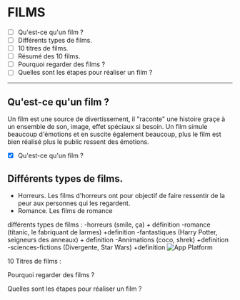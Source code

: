 # FILMS
- [ ] Qu'est-ce qu'un film ?
- [ ] Différents types de films.
- [ ] 10 titres de films.
- [ ] Résumé des 10 films.
- [ ] Pourquoi regarder des films ?
- [ ] Quelles sont les étapes pour réaliser un film ?

------
## Qu'est-ce qu'un film ?

Un film est une source de divertissement, il "raconte" une histoire graçe à un ensemble de son, image, effet spéciaux si besoin. Un film simule beaucoup d'émotions et en suscite également beaucoup, plus le film est bien réalisé plus le public ressent des émotions.

- [x] Qu'est-ce qu'un film ?

## Différents types de films.
* Horreurs. Les films d'horreurs ont pour objectif de faire ressentir de la peur aux personnes qui les regardent.
* Romance. Les films de romance 




différents types de films :
-horreurs (smile, ça) + définition
-romance (titanic, le fabriquant de larmes) +definition
-fantastiques (Harry Potter, seigneurs des anneaux) + definition
-Annimations (coco, shrek) +definition
-sciences-fictions (Divergente, Star Wars) +definition
![App Platform](https://m.media-amazon.com/images/S/pv-target-images/239703534fc4242b01552832635fc91afc2014c89b33447838df803190145c7e.jpg)

10 Titres de films :


Pourquoi regarder des films ?

Quelles sont les étapes pour réaliser un film ?



